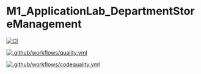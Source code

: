 # M1_ApplicationLab_DepartmentStoreManagement


[![CI](https://github.com/PatilAR/M1_ApplicationLab_DepartmentStoreManagement/actions/workflows/main.yml/badge.svg?branch=main)](https://github.com/PatilAR/M1_ApplicationLab_DepartmentStoreManagement/actions/workflows/main.yml)


[![.github/workflows/quality.yml](https://github.com/PatilAR/M1_ApplicationLab_DepartmentStoreManagement/actions/workflows/quality.yml/badge.svg)](https://github.com/PatilAR/M1_ApplicationLab_DepartmentStoreManagement/actions/workflows/quality.yml)


[![.github/workflows/codequality.yml](https://github.com/PatilAR/M1_ApplicationLab_DepartmentStoreManagement/actions/workflows/codequality.yml/badge.svg)](https://github.com/PatilAR/M1_ApplicationLab_DepartmentStoreManagement/actions/workflows/codequality.yml)
